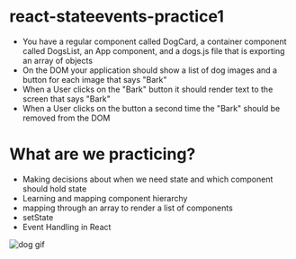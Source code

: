# react-stateevents-practice1

- You have a regular component called DogCard, a container component called DogsList, an App component, and a dogs.js file that is exporting an array of objects
- On the DOM your application should show a list of dog images and a button for each image that says "Bark"
- When a User clicks on the "Bark" button it should render text to the screen that says "Bark"
- When a User clicks on the button a second time the "Bark" should be removed from the DOM

# What are we practicing?

- Making decisions about when we need state and which component should hold state
- Learning and mapping component hierarchy
- mapping through an array to render a list of components
- setState
- Event Handling in React

![dog gif](react-events.gif)
